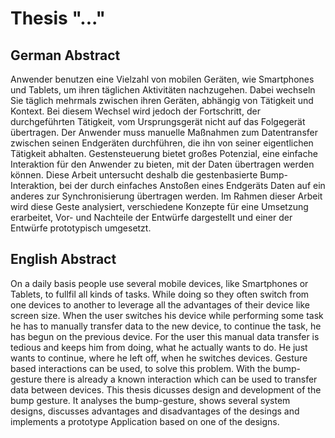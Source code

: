 # Thesis "..."

## German Abstract

Anwender benutzen eine Vielzahl von mobilen Geräten, wie Smartphones und Tablets, um ihren täglichen Aktivitäten nachzugehen. Dabei wechseln Sie täglich mehrmals zwischen ihren Geräten, abhängig von Tätigkeit und Kontext. Bei diesem Wechsel wird jedoch der Fortschritt, der durchgeführten Tätigkeit, vom Ursprungsgerät nicht auf das Folgegerät übertragen. Der Anwender muss manuelle Maßnahmen zum Datentransfer zwischen seinen Endgeräten durchführen, die ihn von seiner eigentlichen Tätigkeit abhalten. Gestensteuerung bietet großes Potenzial, eine einfache Interaktion für den Anwender zu bieten, mit der Daten übertragen werden können. Diese Arbeit untersucht deshalb die gestenbasierte Bump-Interaktion, bei der durch einfaches Anstoßen eines Endgeräts Daten auf ein anderes zur Synchronisierung übertragen werden. Im Rahmen dieser Arbeit wird diese Geste analysiert, verschiedene Konzepte für eine Umsetzung erarbeitet, Vor- und Nachteile der Entwürfe dargestellt und einer der Entwürfe prototypisch umgesetzt.

## English Abstract 

On a daily basis people use several mobile devices, like Smartphones or Tablets, to fullfil all kinds of tasks. While doing so they often switch from one devices to another to leverage all the advantages of their device like screen size. When the user switches his device while performing some task he has to manually transfer data to the new device, to continue the task, he has begun on the previous device. For the user this manual data transfer is tedious and keeps him from doing, what he actually wants to do. He just wants to continue, where he left off, when he switches devices. Gesture based interactions can be used, to solve this problem. With the bump-gesture there is already a known interaction which can be used to transfer data between devices. This thesis dicusses design and development of the bump gesture. It analyses the bump-gesture, shows several system designs, discusses advantages and disadvantages of the desings and implements a prototype Application based on one of the designs.